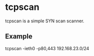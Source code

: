 # tcpscan
tcpscan is a simple SYN scan scanner.

## Example
tcpscan -ieth0 -p80,443 192.168.23.0/24


